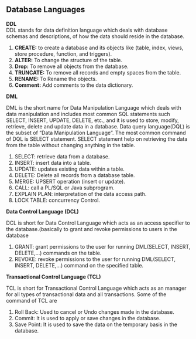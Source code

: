 ## Database Languages
**DDL**      
DDL stands for data definition language which deals with database schemas and descriptions, of how the data should reside in the database.

1. **CREATE:** to create a database and its objects like (table, index, views, store procedure, function, and triggers).
2. **ALTER:** To change the structure of the table.
3. **Drop:** To remove all objects from the database.
4. **TRUNCATE:** To remove all records and empty spaces from the table.
5. **RENAME:** To Rename the objects.
6. **Comment:** Add comments to the data dictionary.

**DML**

DML is the short name for Data Manipulation Language which deals with data manipulation and includes most common SQL statements such SELECT, INSERT, UPDATE, DELETE, etc., and it is used to store, modify, retrieve, delete and update data in a database. Data query language(DQL) is the subset of “Data Manipulation Language”. The most common command of DQL is SELECT statement. SELECT statement help on retrieving the data from the table without changing anything in the table.

1. SELECT: retrieve data from a database.
2. INSERT: insert data into a table.
3. UPDATE: updates existing data within a table.
4. DELETE: Delete all records from a database table.
5. MERGE: UPSERT operation (insert or update).
6. CALL: call a PL/SQL or Java subprogram.
7. EXPLAIN PLAN: interpretation of the data access path.
8. LOCK TABLE: concurrency Control.

**Data Control Language (DCL)**

DCL is short for Data Control Language which acts as an access specifier to the database.(basically to grant and revoke permissions to users in the database

1. GRANT: grant permissions to the user for running DML(SELECT, INSERT, DELETE,…) commands on the table.
2. REVOKE: revoke permissions to the user for running DML(SELECT, INSERT, DELETE,…) command on the specified table.

**Transactional Control Language (TCL)**

TCL is short for Transactional Control Language which acts as an manager for all types of transactional data and all transactions. Some of the command of TCL are

1. Roll Back: Used to cancel  or Undo changes made in the database.
2. Commit: It is used to apply or save changes in the database.
3. Save Point: It is used to save the data on the temporary basis in the database.
   

